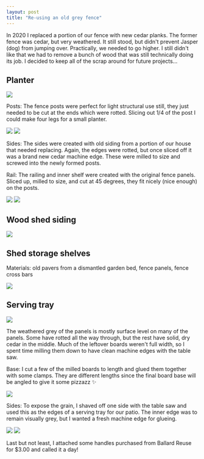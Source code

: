 ```yaml
---
layout: post
title: "Re-using an old grey fence"
---
```


In 2020 I replaced a portion of our fence with new cedar planks. The former fence was cedar, but very weathered. It still stood, but didn't prevent Jasper (dog) from jumping over. Practically, we needed to go higher. I still didn't like that we had to remove a bunch of wood that was still technically doing its job. I decided to keep all of the scrap around for future projects...

## Planter

![](https://lh3.googleusercontent.com/zcfgIGd_aO_pAR_nYjU19DpXZwfmuurO70yyEKbFp-YYYR-VN-Znz5B1QxyBuqdBGzTNIzSBzdVLKZA1E4Vr4T0qWss5dq4FHWS1R2hlZnzi2Y5Vxx3Bhaysg_z8hjbMkHEUuWiJ1qY=w700)

Posts: The fence posts were perfect for light structural use still, they just needed to be cut at the ends which were rotted. Slicing out 1/4 of the post I could make four legs for a small planter.

![](https://lh3.googleusercontent.com/MXUDVOgS_Uioj0b7NAo6xR1whd54Zivu9h8ycaMB-8aeoNdHaZE0wyxPBUQIdCSCiRld8Zrc-PfGFbyUX_S_ubqgt9_3sE6JsDLGq2V-fhZpbCS0DPLLUBzT2PKopFoVDKNlUkefu_E=w300) ![](https://lh3.googleusercontent.com/n20WfEQvjYgfU2ONz85Vp4UpL2H1Er6dSnHrsXtSoXf25TKNb3SonH3KnoMGAlnfIxJGNa2X1HrrqFyfXXlR_tXCLKi22Kl3N1aaGTHvMInWSmGh09MmmrLUxM-ysjAIvzzuHEhTOf4=w300)

Sides: The sides were created with old siding from a portion of our house that needed replacing. Again, the edges were rotted, but once sliced off it was a brand new cedar machine edge. These were milled to size and screwed into the newly formed posts.

Rail: The railing and inner shelf were created with the original fence panels. Sliced up, milled to size, and cut at 45 degrees, they fit nicely (nice enough) on the posts.

![](https://lh3.googleusercontent.com/1h5Ew_6FZXsCzGZL_-cQ3zZmMfgyEvsTs57_5WWUYd2dmv4HwRi0tpXG2qERISq3pQ7wBXW1gQgUK2rn4iXnJCwldYncOO9hAWYy2jFooBkPxsKCxgnmlyUtSyy677VXo3u8LoeQYA4=w300) ![](https://lh3.googleusercontent.com/dPWBvfoBSQhlqXfdgI9qoXMRu0Uq4-OETQZXD4q5jEDDc79lEQAjyYO7ma0s5Tz-5iUXk1KxwM3Qw1V3jIk1Gx6F2sQUbq22Zba4iI0Y64BnSbon9CFlRo6jdLuyzF3VgTZS_lHaJdo=w300)

## Wood shed siding

![](https://lh3.googleusercontent.com/T2aaLBxU5SCq7cGf0Lha0V-2frUkgxxJ9z2MWQXNtHx8jys73LNt1Gz_yf6WWXpxGhFMBSZ2HnKYtHpLdl9iM4ZtFMfketUw-suwrZPhoUHWuybvvwyBk2lNAr9_dAavsODo6slldPA=w700)

## Shed storage shelves

Materials: old pavers from a dismantled garden bed, fence panels, fence cross bars

![](https://lh3.googleusercontent.com/H6FhNoFUE_KOwgNR9r4eZWJqigKBW4b5i3ikQZfG3rRVo-9JiVkRTYRslsuXTWzlYxvR93-AboP-yrKcWC89UtyGeoxGmp8Py1vq22kize2OwEyQ2cQOlRB0WC7QKBXMHfNG83SXtyk=w2400)

## Serving tray

![](https://lh3.googleusercontent.com/gCV_Brd3Vwet3brz4dBlpVaP2GYdTcCeMF0wqyqE-xRIu0dLa4dpnB2RlW_qIUS7ZMtlymefV7cGcuS5FUePOat46iPLW4Rt5hJE7k4zZpXjJOCpD679iL9Z_2LeWmJ0rR8DoRDZqjo=w700)

The weathered grey of the panels is mostly surface level on many of the panels. Some have rotted all the way through, but the rest have solid, dry cedar in the middle. Much of the leftover boards weren't full width, so I spent time milling them down to have clean machine edges with the table saw.

Base: I cut a few of the milled boards to length and glued them together with some clamps. They are different lengths since the final board base will be angled to give it some pizzazz &#10024;

![](https://lh3.googleusercontent.com/MpB9Jgf-vBwKzH9ScXFBtXSqneHuBnRJNVcyQDE8DoSFgXewF9T8lo8mnA85W4ZX87Nk2UJ8mQFb8kAYAuNj84z2G1kfhsMwdyAviTHnfnmSA5PXD82qUPfdZUr6BdyJHjOKH2QLe9A=w700)

Sides: To expose the grain, I shaved off one side with the table saw and used this as the edges of a serving tray for our patio. The inner edge was to remain visually grey, but I wanted a fresh machine edge for glueing.

![](https://lh3.googleusercontent.com/BXvF1jHgAjh_Q9QH2aejJ5FKTVAlx2dmuBhKa1r96jAv19nhohkSWELGOXQp5Xa1jH78RDLG2O6UO1ZQ93g4IQT_hIxlCFYYKT-SDgIvown00Y9ZXLGbH0OT__xe8tvA_W1APPyBjX8=w300) ![](https://lh3.googleusercontent.com/icRW_5NM49cHSracM33WyXS5AbToBNm2IfQez8hvSYtaVPT1syAUUg_xv8gqKsyeS6K2kQO0Wsib1wmZmgEIRynXhh_SRbV4P54P8VKrWiX70dXraCWGwcWYrWTlMDj_gJJknALA62I=w300)

Last but not least, I attached some handles purchased from Ballard Reuse for $3.00 and called it a day!



